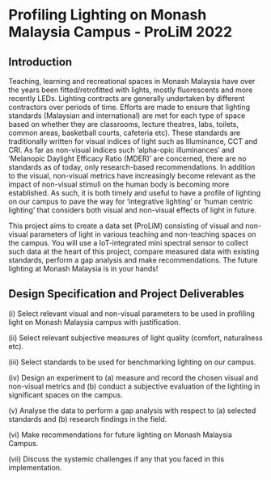 # Profiling Lighting on Monash Malaysia Campus - ProLiM 2022
## Introduction 
Teaching, learning and recreational spaces in Monash Malaysia have over the years been fitted/retrofitted with lights, mostly fluorescents and more recently LEDs. Lighting contracts are generally undertaken by different contractors over periods of time. Efforts are made to ensure that lighting standards (Malaysian and international) are met for each type of space based on whether they are classrooms, lecture theatres, labs, toilets, common areas, basketball courts, cafeteria etc). These standards are traditionally written for visual indices of light such as Illuminance, CCT and CRI. As far as non-visual indices such ‘alpha-opic illuminances’ and ‘Melanopic Daylight Efficacy Ratio (MDER)’ are concerned, there are no standards as of today, only research-based recommendations. In addition to the visual, non-visual metrics have increasingly become relevant as the impact of non-visual stimuli on the human body is becoming more established. As such, it is both timely and useful to have a profile of lighting on our campus to pave the way for ‘integrative lighting’ or ‘human centric lighting’ that considers both visual and non-visual effects of light in future. 

This project aims to create a data set (ProLiM) consisting of visual and non-visual parameters of light in various teaching and non-teaching spaces on the campus. You will use a IoT-integrated mini spectral sensor to collect such data at the heart of this project, compare measured data with existing standards, perform a gap analysis and make recommendations. The future lighting at Monash Malaysia is in your hands!

## Design Specification and Project Deliverables
(i) Select relevant visual and non-visual parameters to be used in profiling light on Monash Malaysia campus with justification.

(ii) Select relevant subjective measures of light quality (comfort, naturalness etc).

(iii) Select standards to be used for benchmarking lighting on our campus.

(iv) Design an experiment to (a) measure and record the chosen visual and non-visual metrics and (b) conduct a subjective evaluation of the lighting in significant spaces on the campus.

(v) Analyse the data to perform a gap analysis with respect to (a) selected standards and (b) research findings in the field.

(vi) Make recommendations for future lighting on Monash Malaysia Campus.

(vii) Discuss the systemic challenges if any that you faced in this implementation.
